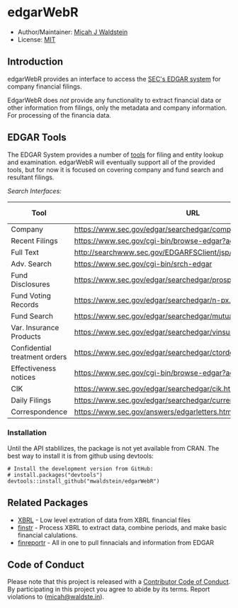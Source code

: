 # edgarWebR

* Author/Maintainer: [Micah J Waldstein](https://micah.waldste.in)
* License: [MIT](https://opensource.org/licenses/MIT)

## Introduction
edgarWebR provides an interface to access the [SEC's EDGAR
system](https://www.sec.gov/edgar/searchedgar/webusers.htm) for company
financial filings.

EdgarWebR does *not* provide any functionality to extract financial data or
other information from filings, only the metadata and company information. For
processing of the financia data.

## EDGAR Tools

The EDGAR System provides a number of [tools](https://www.sec.gov/edgar/searchedgar/webusers.htm)
for filing and entity lookup and examination. edgarWebR will eventually support
all of the provided tools, but for now it is focused on covering company and
fund search and resultant filings.

*Search Interfaces:*

| Tool | URL | edgarWebR function(s) |
| --- | --- | --- |
| Company | https://www.sec.gov/edgar/searchedgar/companysearch.html | `company_information` |
| Recent Filings | https://www.sec.gov/cgi-bin/browse-edgar?action=getcurrent | N/A |
| Full Text | http://searchwww.sec.gov/EDGARFSClient/jsp/EDGAR_MainAccess.jsp | N/A |
| Adv. Search | https://www.sec.gov/cgi-bin/srch-edgar | N/A |
| Fund Disclosures | https://www.sec.gov/edgar/searchedgar/prospectus.htm | N/A |
| Fund Voting Records | https://www.sec.gov/edgar/searchedgar/n-px.htm | N/A |
| Fund Search | https://www.sec.gov/edgar/searchedgar/mutualsearch.html | `fund_search` |
| Var. Insurance Products | https://www.sec.gov/edgar/searchedgar/vinsurancesearch.html | N/A |
| Confidential treatment orders | https://www.sec.gov/edgar/searchedgar/ctorders.htm | N/A |
| Effectiveness notices | https://www.sec.gov/cgi-bin/browse-edgar?action=geteffect | N/A |
| CIK | https://www.sec.gov/edgar/searchedgar/cik.htm | N/A |
| Daily Filings | https://www.sec.gov/edgar/searchedgar/currentevents.htm | N/A |
| Correspondence | https://www.sec.gov/answers/edgarletters.htm | N/A |


### Installation
Until the API stablilizes, the package is not yet available from CRAN. The best
way to install it is from github using devtools:
```{r}
# Install the development version from GitHub:
# install.packages("devtools")
devtools::install_github("mwaldstein/edgarWebR")
```

## Related Packages
 * [XBRL](https://cran.r-project.org/web/packages/XBRL/index.html) - Low level
   extration of data from XBRL financial files
 * [finstr](https://github.com/bergant/finstr) - Process XBRL to extract data,
   combine periods, and make basic financial calulations.
 * [finreportr](https://github.com/sewardlee337/finreportr) - All in one to
   pull finnacials and information from EDGAR

Code of Conduct
---------------
Please note that this project is released with a [Contributor Code of
Conduct](CONDUCT.md). By participating in this project you agree to abide by
its terms. Report violations to (micah@waldste.in).
